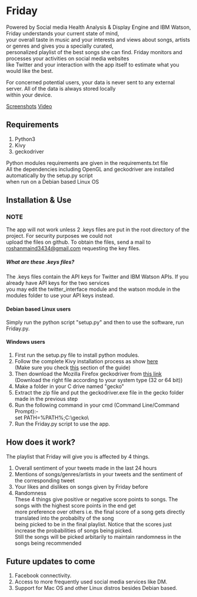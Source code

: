 # Friday
Powered by Social media Health Analysis & Display Engine and IBM Watson, Friday understands your current state of mind,  
your overall taste in music and your interests and views about songs, artists or genres and gives you a specially curated,  
personalized playlist of the best songs she can find. Friday monitors and processes your activities on social media websites  
like Twitter and your interaction with the app itself to estimate what you would like the best.
  
For concerned potential users, your data is never sent to any external server. All of the data is always stored locally  
within your device.  
  
[Screenshots](https://github.com/roshanmaind/Friday/tree/master/data/screens) [Video](https://github.com/roshanmaind/Friday/tree/master/data/video)

## Requirements
1. Python3  
2. Kivy  
3. geckodriver  

Python modules requirements are given in the requirements.txt file  
All the dependencies including OpenGL and geckodriver are installed automatically by the setup.py script  
when run on a Debian based Linux OS  
  
## Installation & Use

### NOTE
The app will not work unless 2 .keys files are put in the root directory of the project. For security purposes we could not  
upload the files on github. To obtain the files, send a mail to roshanmaind3434@gmail.com requesting the key files.  
##### What are these .keys files?
The .keys files contain the API keys for Twitter and IBM Watson APIs. If you already have API keys for the two services  
you may edit the twitter_interface module and the watson module in the modules folder to use your API keys instead.

#### Debian based Linux users 
Simply run the python script "setup.py" and then to use the software, run Friday.py.  
  
#### Windows users
1. First run the setup.py file to install python modules.  
2. Follow the complete Kivy installation process as show [here](https://kivy.org/doc/stable/installation/installation-windows.html)  
(Make sure you check [this](https://kivy.org/doc/stable/installation/installation-windows.html#kivy-s-dependencies) section of the guide)  
3. Then download the Mozilla Firefox geckodriver from [this link](https://github.com/mozilla/geckodriver/releases)  
(Download the right file according to your system type (32 or 64 bit))  
4. Make a folder in your C drive named "gecko"  
5. Extract the zip file and put the geckodriver.exe file in the gecko folder made in the previous step  
6. Run the following command in your cmd (Command Line/Command Prompt):-  
set PATH=%PATH%;C:\gecko\  
7. Run the Friday.py script to use the app.  

## How does it work?
The playlist that Friday will give you is affected by 4 things.  
1. Overall sentiment of your tweets made in the last 24 hours  
2. Mentions of songs/genres/artists in your tweets and the sentiment of the corresponding tweet  
3. Your likes and dislikes on songs given by Friday before  
4. Randomness  
These 4 things give positive or negative score points to songs. The songs with the highest score points in the end get  
more preference over others i.e. the final score of a song gets directly translated into the probabilty of the song  
being picked to be in the final playlist. Notice that the scores just increase the probabilities of songs being picked.  
Still the songs will be picked arbitarily to maintain randomness in the songs being recommended
  
## Future updates to come
1. Facebook connectivity.  
2. Access to more frequently used social media services like DM.  
3. Support for Mac OS and other Linux distros besides Debian based.  
